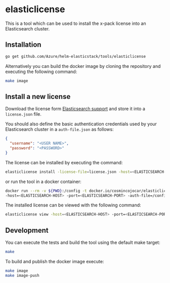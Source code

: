 # elasticlicense

This is a tool which can be used to install the x-pack license into an Elasticsearch cluster.

## Installation

```bash
go get github.com/Azure/helm-elasticstack/tools/elasticlicense
```

Alternatively you can build the docker image by cloning the repository and executing the following command:

```bash
make image
```

## Install a new license

Download the license form [Elasticsearch support](https://license.elastic.co/download) and store it into a `license.json` file.

You should also define the basic authentication credentials used by your Elasticsearch cluster in a `auth-file.json` as follows:

```json
{
  "username": "<USER NAME>",
  "password": "<PASSWORD>"
}

```
The license can be installed by executing the command:

```bash
elasticlicense install -license-file=license.json -host=<ELASTICSEARCH-HOST> -port=<ELASTICSEARCH-PORT> -auth-file=auth-file.json
```

or run the tool in a docker container:

```bash
docker run --rm -v ${PWD}:/config -t docker.io/cosmincojocar/elasticlicense install -license-file=/config/license.json \
-host=<ELASTICSEARCH-HOST> -port=<ELASTICSEARCH-PORT> -auth-file=/config/auth-file.json
```

The installed license can be viewed with the following command:

```bash
elasticlicense view -host=<ELASTICSEARCH-HOST> -port=<ELASTICSEARCH-PORT> -auth-file=auth-file.json
```

## Development

You can execute the tests and build the tool using the default make target:

```bash
make
```

To build and publish the docker image execute:

```bash
make image
make image-push
```
